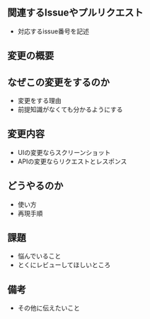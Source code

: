 ## 関連するIssueやプルリクエスト
* 対応するissue番号を記述

## 変更の概要

## なぜこの変更をするのか

* 変更をする理由
* 前提知識がなくても分かるようにする


## 変更内容

* UIの変更ならスクリーンショット
* APIの変更ならリクエストとレスポンス

## どうやるのか

* 使い方
* 再現手順

## 課題

* 悩んでいること
* とくにレビューしてほしいところ

## 備考

* その他に伝えたいこと